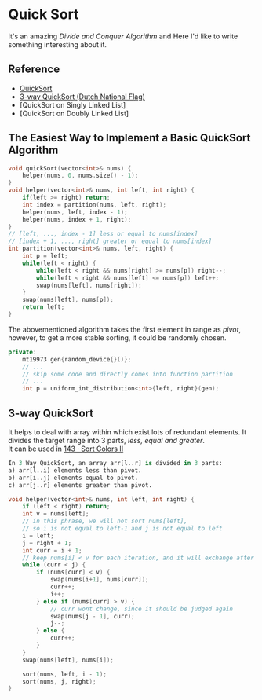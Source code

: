 # Quick Sort
It's an amazing *Divide and Conquer Algorithm* and Here I'd like to write something interesting about it.
## Reference
- [QuickSort](https://www.geeksforgeeks.org/quick-sort/)  
- [3-way QuickSort (Dutch National Flag)](https://www.geeksforgeeks.org/3-way-quicksort-dutch-national-flag/)
- [QuickSort on Singly Linked List]
- [QuickSort on Doubly Linked List]
## The Easiest Way to Implement a Basic QuickSort Algorithm
```C++
void quickSort(vector<int>& nums) {
    helper(nums, 0, nums.size() - 1);
}
void helper(vector<int>& nums, int left, int right) {
    if(left >= right) return;
    int index = partition(nums, left, right);
    helper(nums, left, index - 1);
    helper(nums, index + 1, right);
}
// [left, ..., index - 1] less or equal to nums[index]
// [index + 1, ..., right] greater or equal to nums[index]
int partition(vector<int>& nums, left, right) {
    int p = left;
    while(left < right) {
        while(left < right && nums[right] >= nums[p]) right--;
        while(left < right && nums[left] <= nums[p]) left++;
        swap(nums[left], nums[right]);
    }
    swap(nums[left], nums[p]);
    return left;
}
```
The abovementioned algorithm takes the first element in range as *pivot*, however, to get a more stable sorting, it could be randomly chosen.
```C++
private:
    mt19973 gen{random_device{}()};
    // ...
    // skip some code and directly comes into function partition
    // ...
    int p = uniform_int_distribution<int>{left, right}(gen);
```
## 3-way QuickSort
It helps to deal with array within which exist lots of redundant elements. It divides the target range into 3 parts, *less, equal and greater*.  
It can be used in [143 · Sort Colors II](https://www.lintcode.com/problem/143/)
```python
In 3 Way QuickSort, an array arr[l..r] is divided in 3 parts:
a) arr[l..i) elements less than pivot.
b) arr[i..j) elements equal to pivot.
c) arr[j..r] elements greater than pivot.
```
```C++
void helper(vector<int>& nums, int left, int right) {
    if (left < right) return;
    int v = nums[left];
    // in this phrase, we will not sort nums[left], 
    // so i is not equal to left-1 and j is not equal to left
    i = left;
    j = right + 1;
    int curr = i + 1;
    // keep nums[i] < v for each iteration, and it will exchange after loop
    while (curr < j) {
        if (nums[curr] < v) {
            swap(nums[i+1], nums[curr]);
            curr++;
            i++;
        } else if (nums[curr] > v) {
            // curr wont change, since it should be judged again
            swap(nums[j - 1], curr);
            j--;
        } else {
            curr++;
        }
    }
    swap(nums[left], nums[i]);

    sort(nums, left, i - 1);
    sort(nums, j, right);
}

```

